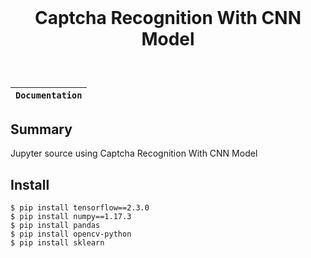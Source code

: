 <div align="center" style="padding:5% 0%">
    <h1>Captcha Recognition With CNN Model</h1>
</div>


**`Documentation`** |
------------------- |

## Summary
Jupyter source using Captcha Recognition With CNN Model

## Install
```
$ pip install tensorflow==2.3.0
$ pip install numpy==1.17.3
$ pip install pandas
$ pip install opencv-python
$ pip install sklearn
```
